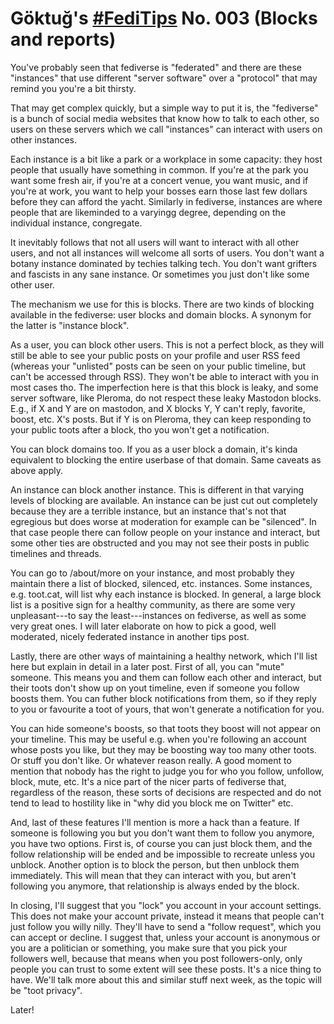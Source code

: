 # Göktuğ's [\#FediTips](https://toot.cat/tags/FediTips) No. 003 (Blocks and reports)

You've probably seen that fediverse is "federated" and there are these
"instances" that use different "server software" over a "protocol" that
may remind you you're a bit thirsty.

That may get complex quickly, but a simple way to put it is, the
"fediverse" is a bunch of social media websites that know how to talk to
each other, so users on these servers which we call "instances" can
interact with users on other instances.

Each instance is a bit like a park or a workplace in some capacity: they
host people that usually have something in common. If you're at the park
you want some fresh air, if you're at a concert venue, you want music,
and if you're at work, you want to help your bosses earn those last few
dollars before they can afford the yacht. Similarly in fediverse,
instances are where people that are likeminded to a varyingg degree,
depending on the individual instance, congregate.

It inevitably follows that not all users will want to interact with all
other users, and not all instances will welcome all sorts of users. You
don't want a botany instance dominated by techies talking tech. You
don't want grifters and fascists in any sane instance. Or sometimes you
just don't like some other user.

The mechanism we use for this is blocks. There are two kinds of blocking
available in the fediverse: user blocks and domain blocks. A synonym for
the latter is "instance block".

As a user, you can block other users. This is not a perfect block, as
they will still be able to see your public posts on your profile and
user RSS feed (whereas your "unlisted" posts can be seen on your public
timeline, but can't be accessed through RSS). They won't be able to
interact with you in most cases tho. The imperfection here is that this
block is leaky, and some server software, like Pleroma, do not respect
these leaky Mastodon blocks. E.g., if X and Y are on mastodon, and X
blocks Y, Y can't reply, favorite, boost, etc. X's posts. But if Y is on
Pleroma, they can keep responding to your public toots after a block,
tho you won't get a notification.

You can block domains too. If you as a user block a domain, it's kinda
equivalent to blocking the entire userbase of that domain. Same caveats
as above apply.

An instance can block another instance. This is different in that
varying levels of blocking are available. An instance can be just cut
out completely because they are a terrible instance, but an instance
that's not that egregious but does worse at moderation for example can
be "silenced". In that case people there can follow people on your
instance and interact, but some other ties are obstructed and you may
not see their posts in public timelines and threads.

You can go to /about/more on your instance, and most probably they
maintain there a list of blocked, silenced, etc. instances. Some
instances, e.g. toot.cat, will list why each instance is blocked. In
general, a large block list is a positive sign for a healthy community,
as there are some very unpleasant---to say the least---instances on
fediverse, as well as some very great ones. I will later elaborate on
how to pick a good, well moderated, nicely federated instance in another
tips post.

Lastly, there are other ways of maintaining a healthy network, which
I'll list here but explain in detail in a later post. First of all, you
can "mute" someone. This means you and them can follow each other and
interact, but their toots don't show up on yout timeline, even if
someone you follow boosts them. You can futher block notifications from
them, so if they reply to you or favourite a toot of yours, that won't
generate a notification for you.

You can hide someone's boosts, so that toots they boost will not appear
on your timeline. This may be useful e.g. when you're following an
account whose posts you like, but they may be boosting way too many
other toots. Or stuff you don't like. Or whatever reason really. A good
moment to mention that nobody has the right to judge you for who you
follow, unfollow, block, mute, etc. It's a nice part of the nicer parts
of fediverse that, regardless of the reason, these sorts of decisions
are respected and do not tend to lead to hostility like in "why did you
block me on Twitter" etc.

And, last of these features I'll mention is more a hack than a feature.
If someone is following you but you don't want them to follow you
anymore, you have two options. First is, of course you can just block
them, and the follow relationship will be ended and be impossible to
recreate unless you unblock. Another option is to block the person, but
then unblock them immediately. This will mean that they can interact
with you, but aren't following you anymore, that relationship is always
ended by the block.

In closing, I'll suggest that you "lock" you account in your account
settings. This does not make your account private, instead it means that
people can't just follow you willy nilly. They'll have to send a "follow
request", which you can accept or decline. I suggest that, unless your
account is anonymous or you are a politician or something, you make sure
that you pick your followers well, because that means when you post
followers-only, only people you can trust to some extent will see these
posts. It's a nice thing to have. We'll talk more about this and similar
stuff next week, as the topic will be "toot privacy".

Later\!

